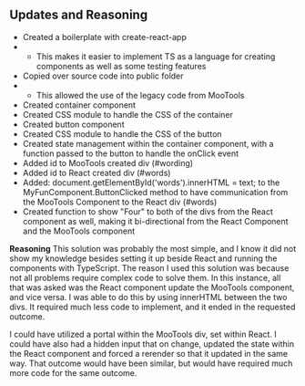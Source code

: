 ## Updates and Reasoning
- Created a boilerplate with create-react-app
- - This makes it easier to implement TS as a language for creating components as well as some testing features
- Copied over source code into public folder
- - This allowed the use of the legacy code from MooTools
- Created container component
- Created CSS module to handle the CSS of the container
- Created button component
- Created CSS module to handle the CSS of the button
- Created state management within the container component, with a function passed to the button to handle the onClick event
- Added id to MooTools created div (#wording)
- Added id to React created div (#words)
- Added: document.getElementById('words').innerHTML = text; to the MyFunComponent.ButtonClicked method to have communication from the MooTools Component to the React div (#words)
- Created function to show "Four" to both of the divs from the React component as well, making it bi-directional from the React Component and the MooTools component

**Reasoning**
This solution was probably the most simple, and I know it did not show my knowledge besides setting it up beside React and running the components with TypeScript. The reason I used this solution was because not all problems require complex code to solve them. In this instance, all that was asked was the React component update the MooTools component, and vice versa.  I was able to do this by using innerHTML between the two divs.  It required much less code to implement, and it ended in the requested outcome.

I could have utilized a portal within the MooTools div, set within React.  I could have also had a hidden input that on change, updated the state within the React component and forced a rerender so that it updated in the same way.  That outcome would have been similar, but would have required much more code for the same outcome.
